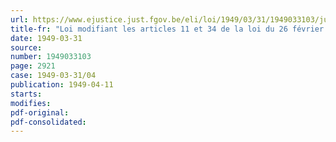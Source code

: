 ```yaml
---
url: https://www.ejustice.just.fgov.be/eli/loi/1949/03/31/1949033103/justel
title-fr: "Loi modifiant les articles 11 et 34 de la loi du 26 février 1947, organisant le Statut des prisonniers politiques et de leurs ayants droit et interprétant l'article 8, § 4, de la même loi"
date: 1949-03-31
source:
number: 1949033103
page: 2921
case: 1949-03-31/04
publication: 1949-04-11
starts:
modifies:
pdf-original:
pdf-consolidated:
---
```


